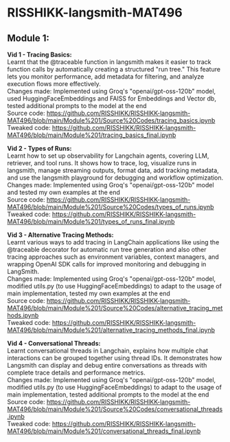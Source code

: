 # RISSHIKK-langsmith-MAT496

## Module 1:

**Vid 1 - Tracing Basics:**  
  Learnt that the @traceable function in langsmith makes it easier to track function calls by automatically creating a structured "run tree." This feature lets you monitor performance, add metadata for filtering, and analyze execution flows more effectively.  
  Changes made: Implemented using Groq's "openai/gpt-oss-120b" model, used HuggingFaceEmbeddings and FAISS for Embeddings and Vector db, tested additional prompts to the model at the end  
  Source code: https://github.com/RISSHIKK/RISSHIKK-langsmith-MAT496/blob/main/Module%201/Source%20Codes/tracing_basics.ipynb  
  Tweaked code: https://github.com/RISSHIKK/RISSHIKK-langsmith-MAT496/blob/main/Module%201/tracing_basics_final.ipynb  

**Vid 2 - Types of Runs:**  
    Learnt how to set up observability for Langchain agents, covering LLM, retriever, and tool runs. It shows how to trace, log, visualize runs in langsmith, manage streaming outputs, format data, add tracking metadata, and use the langsmith playground for debugging and workflow optimization.  
    Changes made: Implemented using Groq's "openai/gpt-oss-120b" model and tested my own examples at the end  
    Source code: https://github.com/RISSHIKK/RISSHIKK-langsmith-MAT496/blob/main/Module%201/Source%20Codes/types_of_runs.ipynb  
    Tweaked code: https://github.com/RISSHIKK/RISSHIKK-langsmith-MAT496/blob/main/Module%201/types_of_runs_final.ipynb   
    
**Vid 3 - Alternative Tracing Methods:**  
    Learnt various ways to add tracing in LangChain applications like using the @traceable decorator for automatic run tree generation and also other tracing approaches such as environment variables, context managers, and wrapping OpenAI SDK calls for improved monitoring and debugging in LangSmith.  
    Changes made: Implemented using Groq's "openai/gpt-oss-120b" model, modified utils.py (to use HuggingFaceEmbeddings) to adapt to the usage of main implementation, tested my own examples at the end  
    Source code: https://github.com/RISSHIKK/RISSHIKK-langsmith-MAT496/blob/main/Module%201/Source%20Codes/alternative_tracing_methods.ipynb  
    Tweaked code: https://github.com/RISSHIKK/RISSHIKK-langsmith-MAT496/blob/main/Module%201/alternative_tracing_methods_final.ipynb  

**Vid 4 - Conversational Threads:**  
    Learnt conversational threads in Langchain, explains how multiple chat interactions can be grouped together using thread IDs. It demonstrates how Langsmith can display and debug entire conversations as threads with complete trace details and performance metrics.  
    Changes made: Implemented using Groq's "openai/gpt-oss-120b" model, modified utils.py (to use HuggingFaceEmbeddings) to adapt to the usage of main implementation, tested additional prompts to the model at the end  
    Source code: https://github.com/RISSHIKK/RISSHIKK-langsmith-MAT496/blob/main/Module%201/Source%20Codes/conversational_threads.ipynb  
    Tweaked code: https://github.com/RISSHIKK/RISSHIKK-langsmith-MAT496/blob/main/Module%201/conversational_threads_final.ipynb  
